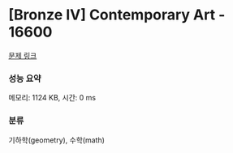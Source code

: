 # [Bronze IV] Contemporary Art - 16600 

[문제 링크](https://www.acmicpc.net/problem/16600) 

### 성능 요약

메모리: 1124 KB, 시간: 0 ms

### 분류

기하학(geometry), 수학(math)

